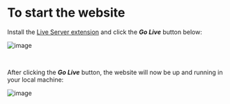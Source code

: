 # To start the website

Install the [Live Server extension](https://marketplace.visualstudio.com/items?itemName=ritwickdey.LiveServer) and click the _**Go Live**_ button below:

![image](https://github.com/user-attachments/assets/d2196be8-04cf-48d1-8cb4-f14ffd71c0e1)

<br>

After clicking the _**Go Live**_ button, the website will now be up and running in your local machine:

![image](https://github.com/user-attachments/assets/af1b693d-4a4e-437a-ab76-5488f54abdd1)

